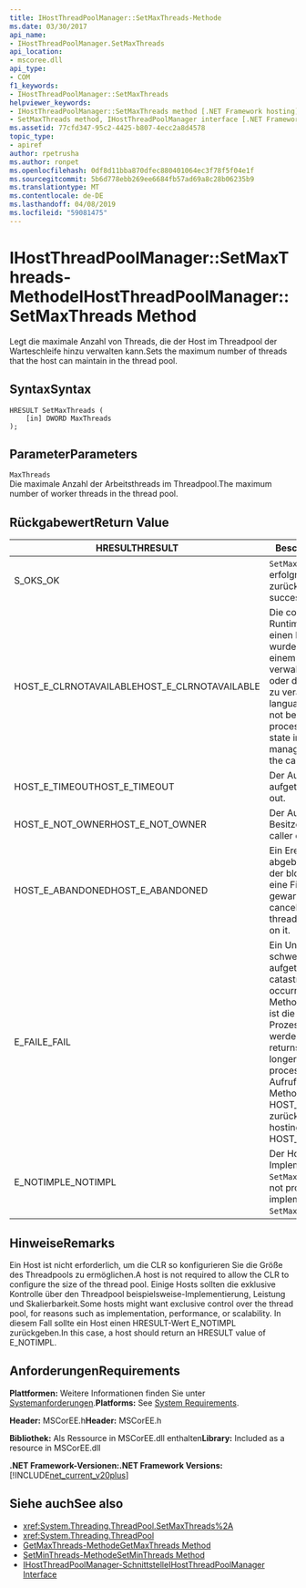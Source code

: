 ```yaml
---
title: IHostThreadPoolManager::SetMaxThreads-Methode
ms.date: 03/30/2017
api_name:
- IHostThreadPoolManager.SetMaxThreads
api_location:
- mscoree.dll
api_type:
- COM
f1_keywords:
- IHostThreadPoolManager::SetMaxThreads
helpviewer_keywords:
- IHostThreadPoolManager::SetMaxThreads method [.NET Framework hosting]
- SetMaxThreads method, IHostThreadPoolManager interface [.NET Framework hosting]
ms.assetid: 77cfd347-95c2-4425-b807-4ecc2a8d4578
topic_type:
- apiref
author: rpetrusha
ms.author: ronpet
ms.openlocfilehash: 0df8d11bba870dfec880401064ec3f78f5f04e1f
ms.sourcegitcommit: 5b6d778ebb269ee6684fb57ad69a8c28b06235b9
ms.translationtype: MT
ms.contentlocale: de-DE
ms.lasthandoff: 04/08/2019
ms.locfileid: "59081475"
---
```

# <a name="ihostthreadpoolmanagersetmaxthreads-method"></a><span data-ttu-id="6ae82-102">IHostThreadPoolManager::SetMaxThreads-Methode</span><span class="sxs-lookup"><span data-stu-id="6ae82-102">IHostThreadPoolManager::SetMaxThreads Method</span></span>
<span data-ttu-id="6ae82-103">Legt die maximale Anzahl von Threads, die der Host im Threadpool der Warteschleife hinzu verwalten kann.</span><span class="sxs-lookup"><span data-stu-id="6ae82-103">Sets the maximum number of threads that the host can maintain in the thread pool.</span></span>  
  
## <a name="syntax"></a><span data-ttu-id="6ae82-104">Syntax</span><span class="sxs-lookup"><span data-stu-id="6ae82-104">Syntax</span></span>  
  
```  
HRESULT SetMaxThreads (  
    [in] DWORD MaxThreads  
);  
```  
  
## <a name="parameters"></a><span data-ttu-id="6ae82-105">Parameter</span><span class="sxs-lookup"><span data-stu-id="6ae82-105">Parameters</span></span>  
 `MaxThreads`  
 <span data-ttu-id="6ae82-106">Die maximale Anzahl der Arbeitsthreads im Threadpool.</span><span class="sxs-lookup"><span data-stu-id="6ae82-106">The maximum number of worker threads in the thread pool.</span></span>  
  
## <a name="return-value"></a><span data-ttu-id="6ae82-107">Rückgabewert</span><span class="sxs-lookup"><span data-stu-id="6ae82-107">Return Value</span></span>  
  
|<span data-ttu-id="6ae82-108">HRESULT</span><span class="sxs-lookup"><span data-stu-id="6ae82-108">HRESULT</span></span>|<span data-ttu-id="6ae82-109">Beschreibung</span><span class="sxs-lookup"><span data-stu-id="6ae82-109">Description</span></span>|  
|-------------|-----------------|  
|<span data-ttu-id="6ae82-110">S_OK</span><span class="sxs-lookup"><span data-stu-id="6ae82-110">S_OK</span></span>|`SetMaxThreads` <span data-ttu-id="6ae82-111">wurde erfolgreich zurückgegeben.</span><span class="sxs-lookup"><span data-stu-id="6ae82-111">returned successfully.</span></span>|  
|<span data-ttu-id="6ae82-112">HOST_E_CLRNOTAVAILABLE</span><span class="sxs-lookup"><span data-stu-id="6ae82-112">HOST_E_CLRNOTAVAILABLE</span></span>|<span data-ttu-id="6ae82-113">Die common Language Runtime (CLR) wurde nicht in einen Prozess geladen wurde, oder die CLR ist in einem Zustand, in dem nicht verwalteten Code ausführen oder den Aufruf erfolgreich zu verarbeiten.</span><span class="sxs-lookup"><span data-stu-id="6ae82-113">The common language runtime (CLR) has not been loaded into a process, or the CLR is in a state in which it cannot run managed code or process the call successfully.</span></span>|  
|<span data-ttu-id="6ae82-114">HOST_E_TIMEOUT</span><span class="sxs-lookup"><span data-stu-id="6ae82-114">HOST_E_TIMEOUT</span></span>|<span data-ttu-id="6ae82-115">Der Aufruf ist ein Timeout aufgetreten.</span><span class="sxs-lookup"><span data-stu-id="6ae82-115">The call timed out.</span></span>|  
|<span data-ttu-id="6ae82-116">HOST_E_NOT_OWNER</span><span class="sxs-lookup"><span data-stu-id="6ae82-116">HOST_E_NOT_OWNER</span></span>|<span data-ttu-id="6ae82-117">Der Aufrufer ist nicht Besitzer der Sperre.</span><span class="sxs-lookup"><span data-stu-id="6ae82-117">The caller does not own the lock.</span></span>|  
|<span data-ttu-id="6ae82-118">HOST_E_ABANDONED</span><span class="sxs-lookup"><span data-stu-id="6ae82-118">HOST_E_ABANDONED</span></span>|<span data-ttu-id="6ae82-119">Ein Ereignis wurde abgebrochen, während sich der blockierte Thread oder eine Fiber darauf gewartet.</span><span class="sxs-lookup"><span data-stu-id="6ae82-119">An event was canceled while a blocked thread or fiber was waiting on it.</span></span>|  
|<span data-ttu-id="6ae82-120">E_FAIL</span><span class="sxs-lookup"><span data-stu-id="6ae82-120">E_FAIL</span></span>|<span data-ttu-id="6ae82-121">Ein Unbekannter, schwerwiegender Fehler ist aufgetreten.</span><span class="sxs-lookup"><span data-stu-id="6ae82-121">An unknown, catastrophic failure occurred.</span></span> <span data-ttu-id="6ae82-122">Wenn eine Methode E_FAIL zurückgibt, ist die CLR nicht mehr im Prozess verwendet werden.</span><span class="sxs-lookup"><span data-stu-id="6ae82-122">When a method returns E_FAIL, the CLR is no longer usable within the process.</span></span> <span data-ttu-id="6ae82-123">Nachfolgende Aufrufe zum Hosten der Methoden HOST_E_CLRNOTAVAILABLE zurück.</span><span class="sxs-lookup"><span data-stu-id="6ae82-123">Subsequent calls to hosting methods return HOST_E_CLRNOTAVAILABLE.</span></span>|  
|<span data-ttu-id="6ae82-124">E_NOTIMPL</span><span class="sxs-lookup"><span data-stu-id="6ae82-124">E_NOTIMPL</span></span>|<span data-ttu-id="6ae82-125">Der Host stellt keine Implementierung von `SetMaxThreads`.</span><span class="sxs-lookup"><span data-stu-id="6ae82-125">The host does not provide an implementation of `SetMaxThreads`.</span></span>|  
  
## <a name="remarks"></a><span data-ttu-id="6ae82-126">Hinweise</span><span class="sxs-lookup"><span data-stu-id="6ae82-126">Remarks</span></span>  
 <span data-ttu-id="6ae82-127">Ein Host ist nicht erforderlich, um die CLR so konfigurieren Sie die Größe des Threadpools zu ermöglichen.</span><span class="sxs-lookup"><span data-stu-id="6ae82-127">A host is not required to allow the CLR to configure the size of the thread pool.</span></span> <span data-ttu-id="6ae82-128">Einige Hosts sollten die exklusive Kontrolle über den Threadpool beispielsweise-Implementierung, Leistung und Skalierbarkeit.</span><span class="sxs-lookup"><span data-stu-id="6ae82-128">Some hosts might want exclusive control over the thread pool, for reasons such as implementation, performance, or scalability.</span></span> <span data-ttu-id="6ae82-129">In diesem Fall sollte ein Host einen HRESULT-Wert E_NOTIMPL zurückgeben.</span><span class="sxs-lookup"><span data-stu-id="6ae82-129">In this case, a host should return an HRESULT value of E_NOTIMPL.</span></span>  
  
## <a name="requirements"></a><span data-ttu-id="6ae82-130">Anforderungen</span><span class="sxs-lookup"><span data-stu-id="6ae82-130">Requirements</span></span>  
 <span data-ttu-id="6ae82-131">**Plattformen:** Weitere Informationen finden Sie unter [Systemanforderungen](../../../../docs/framework/get-started/system-requirements.md).</span><span class="sxs-lookup"><span data-stu-id="6ae82-131">**Platforms:** See [System Requirements](../../../../docs/framework/get-started/system-requirements.md).</span></span>  
  
 <span data-ttu-id="6ae82-132">**Header:** MSCorEE.h</span><span class="sxs-lookup"><span data-stu-id="6ae82-132">**Header:** MSCorEE.h</span></span>  
  
 <span data-ttu-id="6ae82-133">**Bibliothek:** Als Ressource in MSCorEE.dll enthalten</span><span class="sxs-lookup"><span data-stu-id="6ae82-133">**Library:** Included as a resource in MSCorEE.dll</span></span>  
  
 **<span data-ttu-id="6ae82-134">.NET Framework-Versionen:</span><span class="sxs-lookup"><span data-stu-id="6ae82-134">.NET Framework Versions:</span></span>** [!INCLUDE[net_current_v20plus](../../../../includes/net-current-v20plus-md.md)]  
  
## <a name="see-also"></a><span data-ttu-id="6ae82-135">Siehe auch</span><span class="sxs-lookup"><span data-stu-id="6ae82-135">See also</span></span>

- <xref:System.Threading.ThreadPool.SetMaxThreads%2A>
- <xref:System.Threading.ThreadPool>
- [<span data-ttu-id="6ae82-136">GetMaxThreads-Methode</span><span class="sxs-lookup"><span data-stu-id="6ae82-136">GetMaxThreads Method</span></span>](../../../../docs/framework/unmanaged-api/hosting/ihostthreadpoolmanager-getmaxthreads-method.md)
- [<span data-ttu-id="6ae82-137">SetMinThreads-Methode</span><span class="sxs-lookup"><span data-stu-id="6ae82-137">SetMinThreads Method</span></span>](../../../../docs/framework/unmanaged-api/hosting/ihostthreadpoolmanager-setminthreads-method.md)
- [<span data-ttu-id="6ae82-138">IHostThreadPoolManager-Schnittstelle</span><span class="sxs-lookup"><span data-stu-id="6ae82-138">IHostThreadPoolManager Interface</span></span>](../../../../docs/framework/unmanaged-api/hosting/ihostthreadpoolmanager-interface.md)
